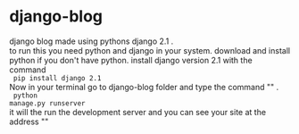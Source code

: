 # django-blog
django blog made using pythons django 2.1 . <br>
to run this you need python and django in your system.
download and install python if you don't have python.
install django version 2.1 with the command <br>
<code> pip install django 2.1 </code>  <br>
 Now in your terminal go to django-blog folder and type the command 
  "" . <br>
  <code> python manage.py runserver </code> <br>
   it will the run the development server and you 
   can see your site at the address ""
 
